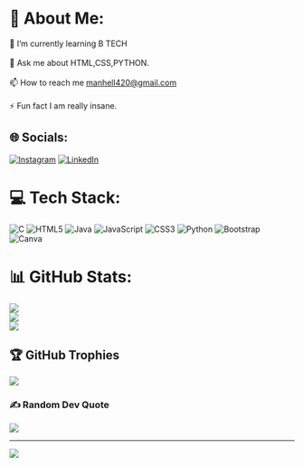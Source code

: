 # 💫 About Me: 
🌱 I’m currently learning B TECH<br><br>💬 Ask me about HTML,CSS,PYTHON.<br><br>📫 How to reach me manhell420@gmail.com<br><br>⚡ Fun fact I am really insane.<br>


## 🌐 Socials:
[![Instagram](https://img.shields.io/badge/Instagram-%23E4405F.svg?logo=Instagram&logoColor=white)](https://instagram.com/iyan.devop) [![LinkedIn](https://img.shields.io/badge/LinkedIn-%230077B5.svg?logo=linkedin&logoColor=white)](https://linkedin.com/in/mohammedayaanurrahman) 

# 💻 Tech Stack:
![C](https://img.shields.io/badge/c-%2300599C.svg?style=flat&logo=c&logoColor=white) ![HTML5](https://img.shields.io/badge/html5-%23E34F26.svg?style=flat&logo=html5&logoColor=white) ![Java](https://img.shields.io/badge/java-%23ED8B00.svg?style=flat&logo=openjdk&logoColor=white) ![JavaScript](https://img.shields.io/badge/javascript-%23323330.svg?style=flat&logo=javascript&logoColor=%23F7DF1E) ![CSS3](https://img.shields.io/badge/css3-%231572B6.svg?style=flat&logo=css3&logoColor=white) ![Python](https://img.shields.io/badge/python-3670A0?style=flat&logo=python&logoColor=ffdd54) ![Bootstrap](https://img.shields.io/badge/bootstrap-%238511FA.svg?style=flat&logo=bootstrap&logoColor=white) ![Canva](https://img.shields.io/badge/Canva-%2300C4CC.svg?style=flat&logo=Canva&logoColor=white)
# 📊 GitHub Stats:
![](https://github-readme-stats.vercel.app/api?username=AYAAN9618&theme=dark&hide_border=true&include_all_commits=false&count_private=false)<br/>
![](https://github-readme-streak-stats.herokuapp.com/?user=AYAAN9618&theme=dark&hide_border=true)<br/>
![](https://github-readme-stats.vercel.app/api/top-langs/?username=AYAAN9618&theme=dark&hide_border=true&include_all_commits=false&count_private=false&layout=compact)

## 🏆 GitHub Trophies
![](https://github-profile-trophy.vercel.app/?username=AYAAN9618&theme=onedark&no-frame=true&no-bg=true&margin-w=4)

### ✍️ Random Dev Quote
![](https://quotes-github-readme.vercel.app/api?type=horizontal&theme=gruvbox)

---
[![](https://visitcount.itsvg.in/api?id=AYAAN9618&icon=2&color=1)](https://visitcount.itsvg.in)

